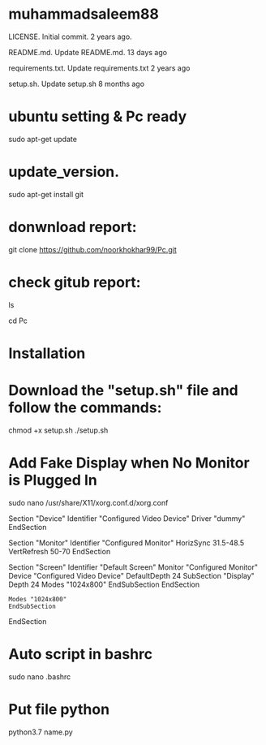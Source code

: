 # muhammadsaleem88

LICENSE.             Initial commit.        2 years ago.   
 
README.md.           Update README.md.      13 days ago

requirements.txt.   Update requirements.txt 2 years ago
  
setup.sh.           Update setup.sh         8 months ago        




# ubuntu setting & Pc ready

sudo apt-get update

# update_version.

sudo apt-get install git

# donwnload report:

git clone https://github.com/noorkhokhar99/Pc.git

# check gitub report:

ls

cd Pc

# Installation
# Download the "setup.sh" file and follow the commands:

chmod +x setup.sh
./setup.sh


# Add Fake Display when No Monitor is Plugged In

sudo nano /usr/share/X11/xorg.conf.d/xorg.conf

Section "Device"
    Identifier  "Configured Video Device"
    Driver      "dummy"
EndSection

Section "Monitor"
    Identifier  "Configured Monitor"
    HorizSync 31.5-48.5
    VertRefresh 50-70
EndSection

Section "Screen"
    Identifier  "Default Screen"
    Monitor     "Configured Monitor"
    Device      "Configured Video Device"
    DefaultDepth 24
    SubSection "Display"
    Depth 24
    Modes "1024x800"
    EndSubSection
EndSection

    Modes "1024x800"
    EndSubSection
EndSection





# Auto script in bashrc

sudo nano .bashrc

# Put file python

python3.7 name.py
